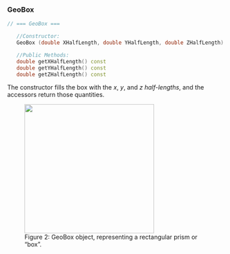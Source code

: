 
### GeoBox

```cpp
// === GeoBox ===

   //Constructor:
   GeoBox (double XHalfLength, double YHalfLength, double ZHalfLength)

   //Public Methods:
   double getXHalfLength() const
   double getYHalfLength() const
   double getZHalfLength() const
```

The constructor fills the box with the $x$, $y$, and $z$ *half-lengths*, and the accessors return those quantities.


<figure>
  <img src="/reference/RCBase/GeoShape/GeoBox.png" width="300" />
  <figcaption>Figure 2: GeoBox object, representing a rectangular prism or “box”.</figcaption>
</figure>



